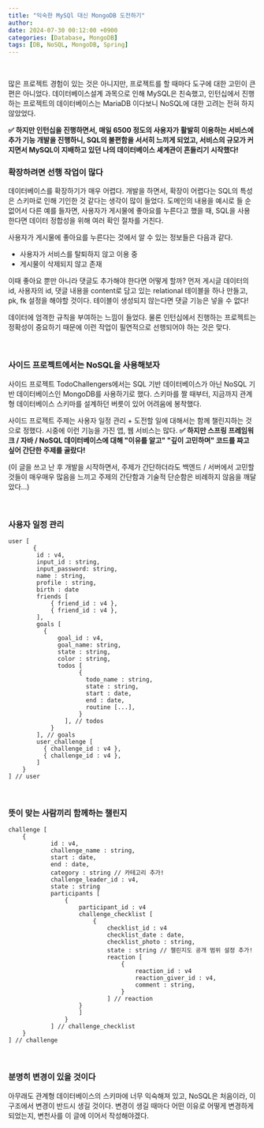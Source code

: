 ```yaml
---
title: "익숙한 MySQl 대신 MongoDB 도전하기"
author:
date: 2024-07-30 00:12:00 +0900
categories: [Database, MongoDB]
tags: [DB, NoSQL, MongoDB, Spring]
---
```


<br>

많은 프로젝트 경험이 있는 것은 아니지만, 프로젝트를 할 때마다 도구에 대한 고민이 큰 편은 아니었다. 데이터베이스설계 과목으로 인해 MySQL은 친숙했고, 인턴십에서 진행하는 프로젝트의 데이터베이스는 MariaDB 이다보니 NoSQL에 대한 고려는 전혀 하지 않았었다.

**✅ 하지만 인턴십을 진행하면서, 매일 6500 정도의 사용자가 활발히 이용하는 서비스에 추가 기능 개발을 진행하니, SQL의 불편함을 서서히 느끼게 되었고, 서비스의 규모가 커지면서 MySQL이 지배하고 있던 나의 데이터베이스 셰계관이 흔들리기 시작했다!**

### **확장하려면 선행 작업이 많다**

데이터베이스를 확장하기가 매우 어렵다. 개발을 하면서, 확장이 어렵다는 SQL의 특성은 스키마로 인해 기인한 것 같다는 생각이 많이 들었다. 도메인의 내용을 예시로 들 순 없어서 다른 예를 들자면, 사용자가 게시물에 좋아요를 누른다고 했을 때, SQL을 사용한다면 데이터 정합성을 위해 여러 확인 절차를 거친다.

사용자가 게시물에 좋아요를 누른다는 것에서 알 수 있는 정보들은 다음과 같다.

- 사용자가 서비스를 탈퇴하지 않고 이용 중
- 게시물이 삭제되지 않고 존재

이때 좋아요 뿐만 아니라 댓글도 추가해야 한다면 어떻게 할까? 먼저 게시글 데이터의 id, 사용자의 id, 댓글 내용을 content로 담고 있는 relational 테이블을 하나 만들고, pk, fk 설정을 해야할 것이다. 테이블이 생성되지 않는다면 댓글 기능은 넣을 수 없다!

데이터에 엄격한 규칙을 부여하는 느낌이 들었다. 물론 인턴십에서 진행하는 프로젝트는 정확성이 중요하기 때문에 이런 작업이 필연적으로 선행되어야 하는 것은 맞다.

<br>

### **사이드 프로젝트에서는 NoSQL을 사용해보자**

사이드 프로젝트 TodoChallengers에서는 SQL 기반 데이터베이스가 아닌 NoSQL 기반 데이터베이스인 MongoDB를 사용하기로 했다. 스키마를 짤 때부터, 지금까지 관계형 데이터베이스 스키마를 설계하던 버릇이 있어 어려움에 봉착했다.

사이드 프로젝트 주제는 사용자 일정 관리 + 도전할 일에 대해서는 함께 챌린지하는 것으로 정했다. 시중에 이런 기능을 가진 앱, 웹 서비스는 많다. **✅ 하지만 스프링 프레임워크 / 자바 / NoSQL 데이터베이스에 대해 "이유를 알고" "깊이 고민하며" 코드를 짜고 싶어 간단한 주제를 골랐다!**

(이 글을 쓰고 난 후 개발을 시작하면서, 주제가 간단하더라도 백엔드 / 서버에서 고민할 것들이 매우매우 많음을 느끼고 주제의 간단함과 기술적 단순함은 비례하지 않음을 깨달았다...)

<br>

### **사용자 일정 관리**

```shell
user [
       {
	    id : v4,
		input_id : string,
		input_password: string,
		name : string,
		profile : string,
		birth : date
		friends [
			{ friend_id : v4 },
			{ friend_id : v4 },
		],
		goals [
		  {
			  goal_id : v4,
			  goal_name: string,
			  state : string,
			  color : string,
			  todos [
					{
					  todo_name : string,
					  state : string,
					  start : date,
					  end : date,
					  routine [...],
					}
				], // todos
			}
		], // goals
		user_challenge [
		  { challenge_id : v4 },
		  { challenge_id : v4 },
		]
	}
] // user
```

<br>

### **뜻이 맞는 사람끼리 함께하는 챌린지**

```shell
challenge [
	{
            id : v4,
            challenge_name : string,
            start : date,
            end : date,
            category : string // 카테고리 추가!
            challenge_leader_id : v4,
            state : string
            participants [
                {
                    participant_id : v4
                    challenge_checklist [
                        {
                            checklist_id : v4
                            checklist_date : date,
                            checklist_photo : string,
                            state : string // 챌린지도 공개 범위 설정 추가!
                            reaction [
                                {
                                    reaction_id : v4
                                    reaction_giver_id : v4,
                                    comment : string,
                                }
                            ] // reaction
                    }
                    ]
                }
            ] // challenge_checklist
	}
] // challenge
```

<br>

### **분명히 변경이 있을 것이다**

아무래도 관계형 데이터베이스의 스키마에 너무 익숙해져 있고, NoSQL은 처음이라, 이 구조에서 변경이 반드시 생길 것이다. 변경이 생길 때마다 어떤 이유로 어떻게 변경하게 되었는지, 변천사를 이 글에 이어서 작성해야겠다.

<br>

<script src="https://utteranc.es/client.js"
        repo="RumosZin/rumoszin.github.io"
        issue-term="pathname"
        theme="github-light"
        crossorigin="anonymous"
        async>
</script>
